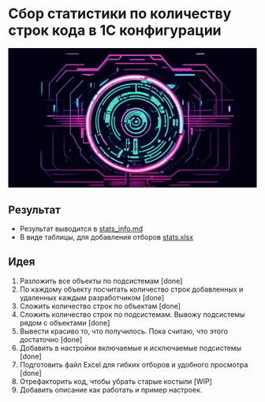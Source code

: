 # Сбор статистики по количеству строк кода в 1С конфигурации

![](img/social.png)

## Результат

- Результат выводится в [stats_info.md](stats_info.md)
- В виде таблицы, для добавления отборов [stats.xlsx](stats.xlsx)

## Идея

1. Разложить все объекты по подсистемам [done]
2. По каждому объекту посчитать количество строк добавленных и удаленных каждым разработчиком [done]
3. Сложить количество строк по объектам [done]
4. Сложить количество строк по подсистемам. Вывожу подсистемы рядом с объектами [done]
5. Вывести красиво то, что получилось. Пока считаю, что этого достаточно [done]
6. Добавить в настройки включаемые и исключаемые подсистемы [done]
7. Подготовить файл Excel для гибких отборов и удобного просмотра [done] 
8. Отрефакторить код, чтобы убрать старые костыли [WIP]
9. Добавить описание как работать и пример настроек.
